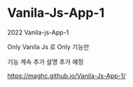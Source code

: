# Vanila-Js-App-1
2022 Vanila-js-App-1 


Only Vanila Js 로 Only 기능만 

기능 계속 추가 설명 추가 예정 


https://maghc.github.io/Vanila-Js-App-1/

